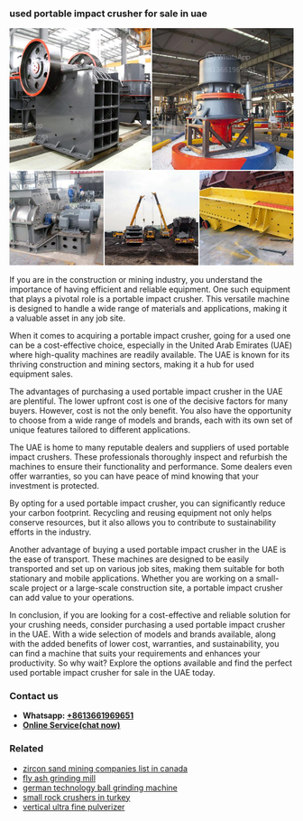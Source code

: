 <h3>used portable impact crusher for sale in uae</h3><img src='1702952780.jpg' alt=''><p>If you are in the construction or mining industry, you understand the importance of having efficient and reliable equipment. One such equipment that plays a pivotal role is a portable impact crusher. This versatile machine is designed to handle a wide range of materials and applications, making it a valuable asset in any job site.</p><p>When it comes to acquiring a portable impact crusher, going for a used one can be a cost-effective choice, especially in the United Arab Emirates (UAE) where high-quality machines are readily available. The UAE is known for its thriving construction and mining sectors, making it a hub for used equipment sales.</p><p>The advantages of purchasing a used portable impact crusher in the UAE are plentiful. The lower upfront cost is one of the decisive factors for many buyers. However, cost is not the only benefit. You also have the opportunity to choose from a wide range of models and brands, each with its own set of unique features tailored to different applications.</p><p>The UAE is home to many reputable dealers and suppliers of used portable impact crushers. These professionals thoroughly inspect and refurbish the machines to ensure their functionality and performance. Some dealers even offer warranties, so you can have peace of mind knowing that your investment is protected.</p><p>By opting for a used portable impact crusher, you can significantly reduce your carbon footprint. Recycling and reusing equipment not only helps conserve resources, but it also allows you to contribute to sustainability efforts in the industry.</p><p>Another advantage of buying a used portable impact crusher in the UAE is the ease of transport. These machines are designed to be easily transported and set up on various job sites, making them suitable for both stationary and mobile applications. Whether you are working on a small-scale project or a large-scale construction site, a portable impact crusher can add value to your operations.</p><p>In conclusion, if you are looking for a cost-effective and reliable solution for your crushing needs, consider purchasing a used portable impact crusher in the UAE. With a wide selection of models and brands available, along with the added benefits of lower cost, warranties, and sustainability, you can find a machine that suits your requirements and enhances your productivity. So why wait? Explore the options available and find the perfect used portable impact crusher for sale in the UAE today.</p><h3>Contact us</h3><ul><li><strong>Whatsapp:&nbsp;<a href="https://wa.me/8613661969651">+8613661969651</a></strong></li><li><a href="https://swt.shibang-china.com/?git&amp;zhl&amp;used portable impact crusher for sale in uae"><strong>Online Service(chat now)</strong></a></li></ul><h3>Related</h3><ul><li><a href='zircon sand mining companies list in canada.md'>zircon sand mining companies list in canada</a></li><li><a href='fly ash grinding mill.md'>fly ash grinding mill</a></li><li><a href='german technology ball grinding machine.md'>german technology ball grinding machine</a></li><li><a href='small rock crushers in turkey.md'>small rock crushers in turkey</a></li><li><a href='vertical ultra fine pulverizer.md'>vertical ultra fine pulverizer</a></li></ul>